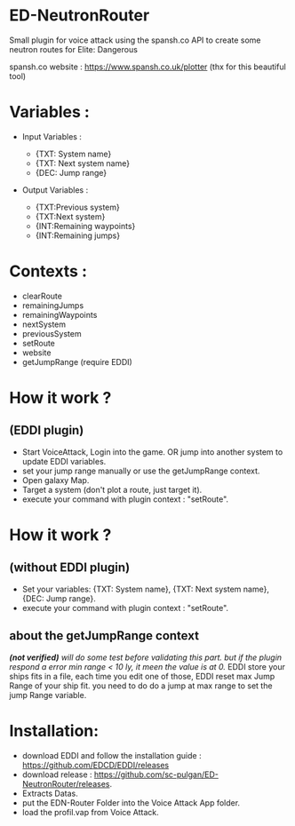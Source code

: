 # ED-NeutronRouter
Small plugin for voice attack using the spansh.co API to create some neutron routes for Elite: Dangerous

spansh.co website : https://www.spansh.co.uk/plotter (thx for this beautiful tool)


# Variables : 

- Input Variables : 
  - {TXT: System name}
  - {TXT: Next system name}
  - {DEC: Jump range}
  
- Output Variables : 
  - {TXT:Previous system}
  - {TXT:Next system}
  - {INT:Remaining waypoints}
  - {INT:Remaining jumps}
  
# Contexts :
- clearRoute
- remainingJumps
- remainingWaypoints
- nextSystem
- previousSystem
- setRoute
- website
- getJumpRange (require EDDI)



# How it work ? 
## (EDDI plugin)
- Start VoiceAttack, Login into the game. OR jump into another system to update EDDI variables.
- set your jump range manually or use the getJumpRange context.
- Open galaxy Map.
- Target a system (don't plot a route, just target it).
- execute your command with plugin context : "setRoute".

# How it work ?
## (without EDDI plugin)
- Set your variables:
    {TXT: System name}, 
    {TXT: Next system name}, 
    {DEC: Jump range}.
- execute your command with plugin context : "setRoute".

## about the getJumpRange context
***(not verified)** will do some test before validating this part. but if the plugin respond a error min range < 10 ly, it meen the value is at 0.*
EDDI store your ships fits in a file, each time you edit one of those, EDDI reset max Jump Range of your ship fit. you need to do do a jump at max range to set the jump Range variable.

# Installation:
 - download EDDI and follow the installation guide : https://github.com/EDCD/EDDI/releases 
 - download release : https://github.com/sc-pulgan/ED-NeutronRouter/releases.
 - Extracts Datas.
 - put the EDN-Router Folder into the Voice Attack App folder.
 - load the profil.vap from Voice Attack.
